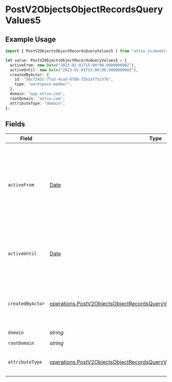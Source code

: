 # PostV2ObjectsObjectRecordsQueryValues5

## Example Usage

```typescript
import { PostV2ObjectsObjectRecordsQueryValues5 } from "attio-js/models/operations";

let value: PostV2ObjectsObjectRecordsQueryValues5 = {
  activeFrom: new Date("2023-01-01T15:00:00.000000000Z"),
  activeUntil: new Date("2023-01-01T15:00:00.000000000Z"),
  createdByActor: {
    id: "50cf242c-7fa3-4cad-87d0-75b1af71c57b",
    type: "workspace-member",
  },
  domain: "app.attio.com",
  rootDomain: "attio.com",
  attributeType: "domain",
};
```

## Fields

| Field                                                                                                                                                                          | Type                                                                                                                                                                           | Required                                                                                                                                                                       | Description                                                                                                                                                                    | Example                                                                                                                                                                        |
| ------------------------------------------------------------------------------------------------------------------------------------------------------------------------------ | ------------------------------------------------------------------------------------------------------------------------------------------------------------------------------ | ------------------------------------------------------------------------------------------------------------------------------------------------------------------------------ | ------------------------------------------------------------------------------------------------------------------------------------------------------------------------------ | ------------------------------------------------------------------------------------------------------------------------------------------------------------------------------ |
| `activeFrom`                                                                                                                                                                   | [Date](https://developer.mozilla.org/en-US/docs/Web/JavaScript/Reference/Global_Objects/Date)                                                                                  | :heavy_check_mark:                                                                                                                                                             | The point in time at which this value was made "active". `active_from` can be considered roughly analogous to `created_at`.                                                    | 2023-01-01T15:00:00.000000000Z                                                                                                                                                 |
| `activeUntil`                                                                                                                                                                  | [Date](https://developer.mozilla.org/en-US/docs/Web/JavaScript/Reference/Global_Objects/Date)                                                                                  | :heavy_check_mark:                                                                                                                                                             | The point in time at which this value was deactivated. If `null`, the value is active.                                                                                         | 2023-01-01T15:00:00.000000000Z                                                                                                                                                 |
| `createdByActor`                                                                                                                                                               | [operations.PostV2ObjectsObjectRecordsQueryValuesRecordsResponseCreatedByActor](../../models/operations/postv2objectsobjectrecordsqueryvaluesrecordsresponsecreatedbyactor.md) | :heavy_check_mark:                                                                                                                                                             | The actor that created this value.                                                                                                                                             | {<br/>"type": "workspace-member",<br/>"id": "50cf242c-7fa3-4cad-87d0-75b1af71c57b"<br/>}                                                                                       |
| `domain`                                                                                                                                                                       | *string*                                                                                                                                                                       | :heavy_check_mark:                                                                                                                                                             | N/A                                                                                                                                                                            | app.attio.com                                                                                                                                                                  |
| `rootDomain`                                                                                                                                                                   | *string*                                                                                                                                                                       | :heavy_check_mark:                                                                                                                                                             | N/A                                                                                                                                                                            | attio.com                                                                                                                                                                      |
| `attributeType`                                                                                                                                                                | [operations.PostV2ObjectsObjectRecordsQueryValuesRecordsResponseAttributeType](../../models/operations/postv2objectsobjectrecordsqueryvaluesrecordsresponseattributetype.md)   | :heavy_check_mark:                                                                                                                                                             | The attribute type of the value.                                                                                                                                               | domain                                                                                                                                                                         |